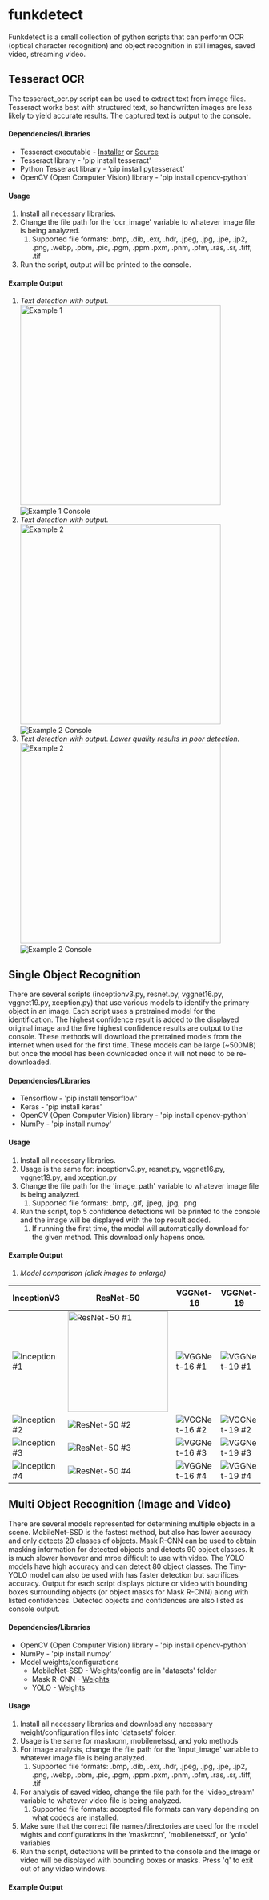 # funkdetect
Funkdetect is a small collection of python scripts that can perform OCR (optical character recognition) and object recognition in still images, saved video, streaming video.

## Tesseract OCR
The tesseract_ocr.py script can be used to extract text from image files. Tesseract works best with structured text, so handwritten images are less likely to yield accurate results. The captured text is output to the console. 
  #### Dependencies/Libraries
  * Tesseract executable - [Installer](https://github.com/UB-Mannheim/tesseract/wiki) or [Source](https://github.com/tesseract-ocr/tesseract/releases)
  * Tesseract library - 'pip install tesseract'
  * Python Tesseract library - 'pip install pytesseract'
  * OpenCV (Open Computer Vision) library - 'pip install opencv-python'
  #### Usage
  1. Install all necessary libraries.
  1. Change the file path for the 'ocr_image' variable to whatever image file is being analyzed.
      1. Supported file formats: .bmp, .dib, .exr, .hdr, .jpeg, .jpg, .jpe, .jp2, .png, .webp, .pbm, .pic, .pgm, .ppm .pxm, .pnm, .pfm, .ras, .sr, .tiff, .tif
  1. Run the script, output will be printed to the console.
  #### Example Output
  1. *Text detection with output.*  
  <img src="https://github.com/mister-f/funkdetect/blob/main/images/readme/tesseract1.png" alt="Example 1" width="400"/> <img src="https://github.com/mister-f/funkdetect/blob/main/images/readme/tesseract2.png" alt="Example 1 Console"/>
  1. *Text detection with output.*  
  <img src="https://github.com/mister-f/funkdetect/blob/main/images/readme/tesseract3.png" alt="Example 2" width="400"/> <img src="https://github.com/mister-f/funkdetect/blob/main/images/readme/tesseract4.png" alt="Example 2 Console"/>
  1. *Text detection with output. Lower quality results in poor detection.*  
  <img src="https://github.com/mister-f/funkdetect/blob/main/images/readme/tesseract5.png" alt="Example 2" width="400"/> <img src="https://github.com/mister-f/funkdetect/blob/main/images/readme/tesseract6.png" alt="Example 2 Console"/>
  
## Single Object Recognition
There are several scripts (inceptionv3.py, resnet.py, vggnet16.py, vggnet19.py, xception.py) that use various models to identify the primary object in an image. Each script uses a pretrained model for the identification. The highest confidence result is added to the displayed original image and the five highest confidence results are output to the console. These methods will download the pretrained models from the internet when used for the first time. These models can be large (~500MB) but once the model has been downloaded once it will not need to be re-downloaded.
  #### Dependencies/Libraries
  * Tensorflow - 'pip install tensorflow'
  * Keras - 'pip install keras'
  * OpenCV (Open Computer Vision) library - 'pip install opencv-python'
  * NumPy - 'pip install numpy'
  #### Usage
  1. Install all necessary libraries.
  1. Usage is the same for: inceptionv3.py, resnet.py, vggnet16.py, vggnet19.py, and xception.py
  1. Change the file path for the 'image_path' variable to whatever image file is being analyzed.
      1. Supported file formats: .bmp, .gif, .jpeg, .jpg, .png
  1. Run the script, top 5 confidence detections will be printed to the console and the image will be displayed with the top result added.
      1. If running the first time, the model will automatically download for the given method. This download only hapens once.
  #### Example Output
  1. *Model comparison (click images to enlarge)*

 | InceptionV3 | ResNet-50 | VGGNet-16 | VGGNet-19 | Xception |
 | --- | --- | --- | --- | --- |
 | <img src='https://github.com/mister-f/funkdetect/blob/main/images/readme/incep1.png' alt='Inception #1'/> | <img src='https://github.com/mister-f/funkdetect/blob/main/images/readme/resnet1.png' alt='ResNet-50 #1' width="200"/> | <img src='https://github.com/mister-f/funkdetect/blob/main/images/readme/vgg16-1.png' alt='VGGNet-16 #1'/> | <img src='https://github.com/mister-f/funkdetect/blob/main/images/readme/vgg19-1.png' alt='VGGNet-19 #1'/> | <img src='https://github.com/mister-f/funkdetect/blob/main/images/readme/xcep1.png' alt='Xception #1'/> |
 | <img src='https://github.com/mister-f/funkdetect/blob/main/images/readme/incep2.png' alt='Inception #2'/> | <img src='https://github.com/mister-f/funkdetect/blob/main/images/readme/resnet2.png' alt='ResNet-50 #2'/> | <img src='https://github.com/mister-f/funkdetect/blob/main/images/readme/vgg16-2.png' alt='VGGNet-16 #2'/> | <img src='https://github.com/mister-f/funkdetect/blob/main/images/readme/vgg19-2.png' alt='VGGNet-19 #2'/> | <img src='https://github.com/mister-f/funkdetect/blob/main/images/readme/xcep2.png' alt='Xception #2'/> |
 | <img src='https://github.com/mister-f/funkdetect/blob/main/images/readme/incep3.png' alt='Inception #3'/> | <img src='https://github.com/mister-f/funkdetect/blob/main/images/readme/resnet3.png' alt='ResNet-50 #3'/> | <img src='https://github.com/mister-f/funkdetect/blob/main/images/readme/vgg16-3.png' alt='VGGNet-16 #3'/> | <img src='https://github.com/mister-f/funkdetect/blob/main/images/readme/vgg19-3.png' alt='VGGNet-19 #3'/> | <img src='https://github.com/mister-f/funkdetect/blob/main/images/readme/xcep3.png' alt='Xception #3'/> |
 | <img src='https://github.com/mister-f/funkdetect/blob/main/images/readme/incep4.png' alt='Inception #4'/> | <img src='https://github.com/mister-f/funkdetect/blob/main/images/readme/resnet4.png' alt='ResNet-50 #4'/> | <img src='https://github.com/mister-f/funkdetect/blob/main/images/readme/vgg16-4.png' alt='VGGNet-16 #4'/> | <img src='https://github.com/mister-f/funkdetect/blob/main/images/readme/vgg19-4.png' alt='VGGNet-19 #4'/> | <img src='https://github.com/mister-f/funkdetect/blob/main/images/readme/xcep4.png' alt='Xception #4'/> |

## Multi Object Recognition (Image and Video)
There are several models represented for determining multiple objects in a scene. MobileNet-SSD is the fastest method, but also has lower accuracy and only detects 20 classes of objects. Mask R-CNN can be used to obtain masking information for detected objects and detects 90 object classes. It is much slower however and mroe difficult to use with video. The YOLO models have high accuracy and can detect 80 object classes. The Tiny-YOLO model can also be used with has faster detection but sacrifices accuracy. Output for each script displays picture or video with bounding boxes surrounding objects (or object masks for Mask R-CNN) along with listed confidences. Detected objects and confidences are also listed as console output.
  #### Dependencies/Libraries
  * OpenCV (Open Computer Vision) library - 'pip install opencv-python'
  * NumPy - 'pip install numpy'
  * Model weights/configurations
    * MobileNet-SSD - Weights/config are in 'datasets' folder
    * Mask R-CNN - [Weights](https://github.com/opencv/opencv/wiki/TensorFlow-Object-Detection-API)
    * YOLO - [Weights](https://github.com/AlexeyAB/darknet)
  #### Usage
  1. Install all necessary libraries and download any necessary weight/configuration files into 'datasets' folder.
  1. Usage is the same for maskrcnn, mobilenetssd, and yolo methods
  1. For image analysis, change the file path for the 'input_image' variable to whatever image file is being analyzed.
      1. Supported file formats: .bmp, .dib, .exr, .hdr, .jpeg, .jpg, .jpe, .jp2, .png, .webp, .pbm, .pic, .pgm, .ppm .pxm, .pnm, .pfm, .ras, .sr, .tiff, .tif
  1. For analysis of saved video, change the file path for the 'video_stream' variable to whatever video file is being analyzed.
      1.  Supported file formats: accepted file formats can vary depending on what codecs are installed.
  1. Make sure that the correct file names/directories are used for the model wights and configurations in the 'maskrcnn', 'mobilenetssd', or 'yolo' variables
  1. Run the script, detections will be printed to the console and the image or video will be displayed with bounding boxes or masks. Press 'q' to exit out of any video windows.
  #### Example Output
  
